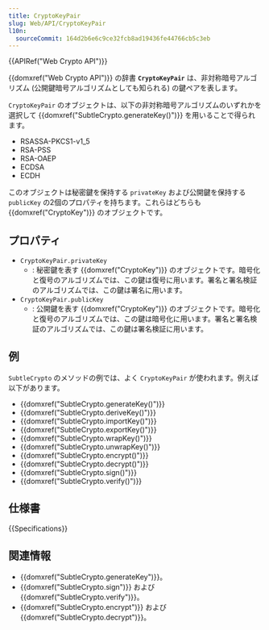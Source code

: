 ```yaml
---
title: CryptoKeyPair
slug: Web/API/CryptoKeyPair
l10n:
  sourceCommit: 164d2b6e6c9ce32fcb8ad19436fe44766cb5c3eb
---
```


{{APIRef("Web Crypto API")}}

{{domxref("Web Crypto API")}} の辞書 **`CryptoKeyPair`** は、非対称暗号アルゴリズム (公開鍵暗号アルゴリズムとしても知られる) の鍵ペアを表します。

`CryptoKeyPair` のオブジェクトは、以下の非対称暗号アルゴリズムのいずれかを選択して {{domxref("SubtleCrypto.generateKey()")}} を用いることで得られます。

* RSASSA-PKCS1-v1_5
* RSA-PSS
* RSA-OAEP
* ECDSA
* ECDH

このオブジェクトは秘密鍵を保持する `privateKey` および公開鍵を保持する `publicKey` の2個のプロパティを持ちます。これらはどちらも {{domxref("CryptoKey")}} のオブジェクトです。

## プロパティ

- `CryptoKeyPair.privateKey`
  - : 秘密鍵を表す {{domxref("CryptoKey")}} のオブジェクトです。暗号化と復号のアルゴリズムでは、この鍵は復号に用います。署名と署名検証のアルゴリズムでは、この鍵は署名に用います。
- `CryptoKeyPair.publicKey`
  - : 公開鍵を表す {{domxref("CryptoKey")}} のオブジェクトです。暗号化と復号のアルゴリズムでは、この鍵は暗号化に用います。署名と署名検証のアルゴリズムでは、この鍵は署名検証に用います。

## 例

`SubtleCrypto` のメソッドの例では、よく `CryptoKeyPair` が使われます。例えば以下があります。

- {{domxref("SubtleCrypto.generateKey()")}}
- {{domxref("SubtleCrypto.deriveKey()")}}
- {{domxref("SubtleCrypto.importKey()")}}
- {{domxref("SubtleCrypto.exportKey()")}}
- {{domxref("SubtleCrypto.wrapKey()")}}
- {{domxref("SubtleCrypto.unwrapKey()")}}
- {{domxref("SubtleCrypto.encrypt()")}}
- {{domxref("SubtleCrypto.decrypt()")}}
- {{domxref("SubtleCrypto.sign()")}}
- {{domxref("SubtleCrypto.verify()")}}

## 仕様書

{{Specifications}}

## 関連情報

- {{domxref("SubtleCrypto.generateKey")}}。
- {{domxref("SubtleCrypto.sign")}} および {{domxref("SubtleCrypto.verify")}}。
- {{domxref("SubtleCrypto.encrypt")}} および {{domxref("SubtleCrypto.decrypt")}}。
